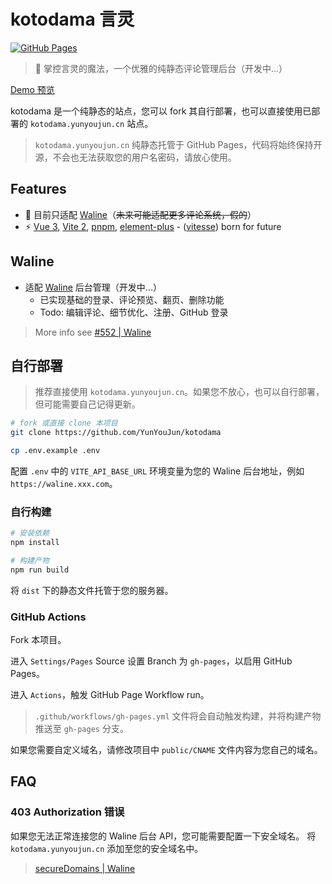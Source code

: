 # kotodama 言灵

[![GitHub Pages](https://github.com/YunYouJun/kotodama/actions/workflows/gh-pages.yml/badge.svg?branch=main)](https://github.com/YunYouJun/kotodama/actions/workflows/gh-pages.yml)

> 💬 掌控言灵的魔法，一个优雅的纯静态评论管理后台（开发中...）

[Demo 预览](https://kotodama.yunyoujun.cn)

kotodama 是一个纯静态的站点，您可以 fork 其自行部署，也可以直接使用已部署的 `kotodama.yunyoujun.cn` 站点。

> `kotodama.yunyoujun.cn` 纯静态托管于 GitHub Pages，代码将始终保持开源，不会也无法获取您的用户名密码，请放心使用。

## Features

- 💬 目前只适配 [Waline](https://github.com/walinejs/waline)（~~未来可能适配更多评论系统，假的~~）
- ⚡️ [Vue 3](https://github.com/vuejs/vue-next), [Vite 2](https://github.com/vitejs/vite), [pnpm](https://pnpm.js.org/), [element-plus](https://github.com/element-plus/element-plus) - ([vitesse](https://github.com/antfu/vitesse/)) born for future

## Waline

- 适配 [Waline](https://github.com/walinejs/waline) 后台管理（开发中...）
  - 已实现基础的登录、评论预览、翻页、删除功能
  - Todo: 编辑评论、细节优化、注册、GitHub 登录

> More info see [#552 | Waline](https://github.com/walinejs/waline/issues/552)

## 自行部署

> 推荐直接使用 `kotodama.yunyoujun.cn`。如果您不放心，也可以自行部署，但可能需要自己记得更新。

```bash
# fork 或直接 clone 本项目
git clone https://github.com/YunYouJun/kotodama

cp .env.example .env
```

配置 `.env` 中的 `VITE_API_BASE_URL` 环境变量为您的 Waline 后台地址，例如 `https://waline.xxx.com`。

### 自行构建

```bash
# 安装依赖
npm install

# 构建产物
npm run build
```

将 `dist` 下的静态文件托管于您的服务器。

### GitHub Actions

Fork 本项目。

进入 `Settings/Pages` Source 设置 Branch 为 `gh-pages`，以启用 GitHub Pages。

进入 `Actions`，触发 GitHub Page Workflow run。

> `.github/workflows/gh-pages.yml` 文件将会自动触发构建，并将构建产物推送至 `gh-pages` 分支。

如果您需要自定义域名，请修改项目中 `public/CNAME` 文件内容为您自己的域名。

## FAQ

### 403 Authorization 错误

如果您无法正常连接您的 Waline 后台 API，您可能需要配置一下安全域名。
将 `kotodama.yunyoujun.cn` 添加至您的安全域名中。

> [secureDomains | Waline](https://waline.js.org/reference/server.html#securedomains)
